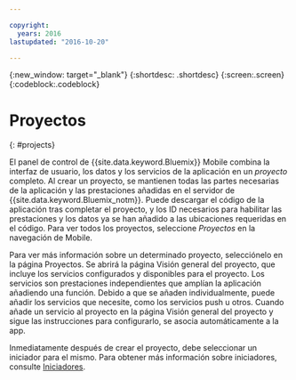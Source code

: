```yaml
---

copyright:
  years: 2016
lastupdated: "2016-10-20"

---
```

{:new_window: target="_blank"}
{:shortdesc: .shortdesc}
{:screen:.screen}
{:codeblock:.codeblock}

# Proyectos
{: #projects}

El panel de control de {{site.data.keyword.Bluemix}} Mobile combina la interfaz de usuario, los datos y los servicios de la aplicación en un *proyecto* completo. Al crear un proyecto, se mantienen todas las partes necesarias de la aplicación y las prestaciones añadidas en el servidor de {{site.data.keyword.Bluemix_notm}}. Puede descargar el código de la aplicación tras completar el proyecto, y los ID necesarios para habilitar las prestaciones y los datos ya se han añadido a las ubicaciones requeridas en el código. Para ver todos los proyectos, seleccione *Proyectos* en la navegación de Mobile.  

Para ver más información sobre un determinado proyecto, selecciónelo en la página Proyectos. Se abrirá la página Visión general del proyecto, que incluye los servicios configurados y disponibles para el proyecto. Los servicios son prestaciones independientes que amplían la aplicación añadiendo una función. Debido a que se añaden individualmente, puede añadir los servicios que necesite, como los servicios push u otros. Cuando añade un servicio al proyecto en la página Visión general del proyecto y sigue las instrucciones para configurarlo, se asocia automáticamente a la app.

Inmediatamente después de crear el proyecto, debe seleccionar un iniciador para el mismo.  Para obtener más información sobre iniciadores, consulte [Iniciadores](starters.html).
